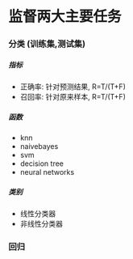 # 监督两大主要任务
### 分类 (训练集,测试集)
##### 指标
* 正确率: 针对预测结果, R=T/(T+F)
* 召回率: 针对原来样本, R=T/(T+F)
##### 函数
* knn
* naivebayes
* svm
* decision tree
* neural networks
##### 类别
* 线性分类器
* 非线性分类器

### 回归
